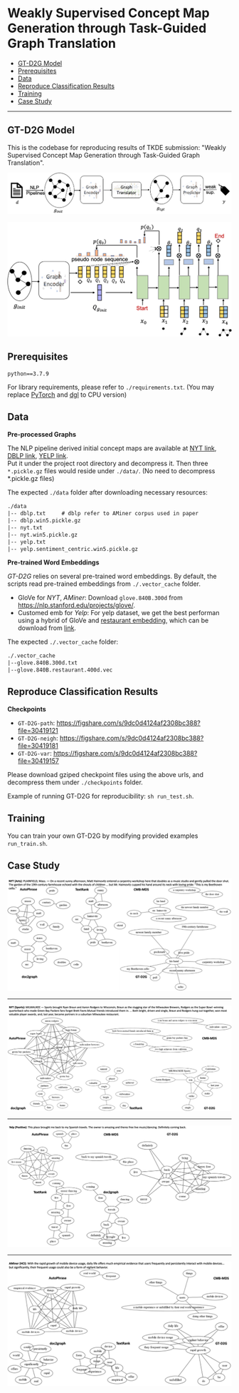 # Weakly Supervised Concept Map Generation through Task-Guided Graph Translation

- [GT-D2G Model](#gt-d2g-model)
- [Prerequisites](#prerequisites)
- [Data](#data)
- [Reproduce Classification Results](#reproduce-classification-results)
- [Training](#training)
- [Case Study](#case-study)

----------------------------------

## GT-D2G Model

This is the codebase for reproducing results of TKDE submission: "Weakly Supervised Concept Map Generation through Task-Guided Graph Translation".

![Proposed Framework](imgs/GT-D2G_framework.png)

![Graph Translator](imgs/Graph_Translator.png)

## Prerequisites

```
python==3.7.9
```

For library requirements, please refer to `./requirements.txt`. (You may replace [PyTorch](https://pytorch.org/) and [dgl](https://www.dgl.ai/pages/start.html) to CPU version)

## Data

**Pre-processed Graphs**

The NLP pipeline derived initial concept maps are available at [NYT link](https://figshare.com/s/9dc0d4124af2308bc388?file=30419205), [DBLP link](https://figshare.com/s/9dc0d4124af2308bc388?file=30419211), [YELP link](https://figshare.com/s/9dc0d4124af2308bc388?file=30419214).   
Put it under the project root directory and decompress it. Then three `*.pickle.gz` files would reside under `./data/`. (No need to decompress *.pickle.gz files)

The expected `./data` folder after downloading necessary resources:
```
./data
|-- dblp.txt     # dblp refer to AMiner corpus used in paper
|-- dblp.win5.pickle.gz
|-- nyt.txt
|-- nyt.win5.pickle.gz
|-- yelp.txt
|-- yelp.sentiment_centric.win5.pickle.gz
```


**Pre-trained Word Embeddings**

*GT-D2G* relies on several pre-trained word embeddings. By default, the scripts read pre-trained embeddings from `./.vector_cache` folder.  
- GloVe for *NYT*, *AMiner*: Download `glove.840B.300d` from https://nlp.stanford.edu/projects/glove/.
- Customed emb for *Yelp*: For yelp dataset, we get the best performan using a hybrid of GloVe and [restaurant embedding](https://howardhsu.github.io/dataset/), which can be download from [link](https://figshare.com/s/9dc0d4124af2308bc388?file=30419202).

The expected `./.vector_cache` folder:
```
./.vector_cache
|--glove.840B.300d.txt
|--glove.840B.restaurant.400d.vec
```

## Reproduce Classification Results

**Checkpoints**

- `GT-D2G-path`:  https://figshare.com/s/9dc0d4124af2308bc388?file=30419121
- `GT-D2G-neigh`: https://figshare.com/s/9dc0d4124af2308bc388?file=30419181
- `GT-D2G-var`:   https://figshare.com/s/9dc0d4124af2308bc388?file=30419157

Please download gziped checkpoint files using the above urls, and decompress them under `./checkpoints` folder.

Example of running GT-D2G for reproducibility: `sh run_test.sh`.

## Training

You can train your own GT-D2G by modifying provided examples `run_train.sh`.

## Case Study

![NYT1](imgs/case_study/NYT1.png)

-------------------

![NYT2](imgs/case_study/NYT2.png)

-------------------

![YELP1](imgs/case_study/YELP1.png)

-------------------

![DBLP1](imgs/case_study/DBLP1.png)
